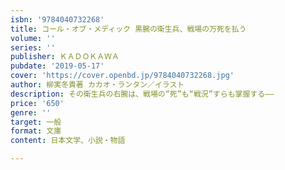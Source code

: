 ```yaml
---
isbn: '9784040732268'
title: コール・オブ・メディック 黒腕の衛生兵、戦場の万死を払う
volume: ''
series: ''
publisher: ＫＡＤＯＫＡＷＡ
pubdate: '2019-05-17'
cover: 'https://cover.openbd.jp/9784040732268.jpg'
author: 柳実冬貴著 カカオ・ランタン／イラスト
description: その衛生兵の右腕は、戦場の“死”も“戦況”すらも掌握する――
price: '650'
genre: ''
target: 一般
format: 文庫
content: 日本文学、小説・物語

---
```

